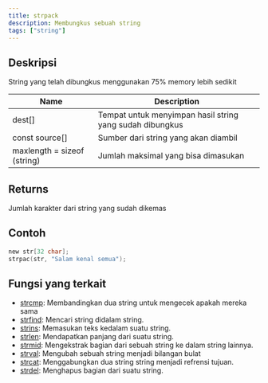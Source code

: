 ```yaml
---
title: strpack
description: Membungkus sebuah string
tags: ["string"]
---
```


## Deskripsi
String yang telah dibungkus menggunakan 75% memory lebih sedikit

| Name                        | Description                                                               |
| --------------------------- | ------------------------------------------------------------------------- |
| dest[]                      | Tempat untuk menyimpan hasil string yang sudah dibungkus                  |
| const source[]              | Sumber dari string yang akan diambil                                      |
| maxlength = sizeof (string) | Jumlah maksimal yang bisa dimasukan                                       |

## Returns

Jumlah karakter dari string yang sudah dikemas

## Contoh

```c
new str[32 char];
strpac(str, "Salam kenal semua");
```

## Fungsi yang terkait

- [strcmp](strcmp): Membandingkan dua string untuk mengecek apakah mereka sama
- [strfind](strfind): Mencari string didalam string.
- [strins](strins): Memasukan teks kedalam suatu string.
- [strlen](strlen): Mendapatkan panjang dari suatu string.
- [strmid](strmid): Mengekstrak bagian dari sebuah string ke dalam string lainnya.
- [strval](strval): Mengubah sebuah string menjadi bilangan bulat
- [strcat](strcat): Menggabungkan dua string string menjadi refrensi tujuan.
- [strdel](strdel): Menghapus bagian dari suatu string.
